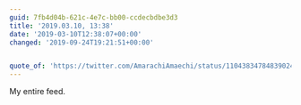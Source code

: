 ```yaml
---
guid: 7fb4d04b-621c-4e7c-bb00-ccdecbdbe3d3
title: '2019.03.10, 13:38'
date: '2019-03-10T12:38:07+00:00'
changed: '2019-09-24T19:21:51+00:00'


quote_of: 'https://twitter.com/AmarachiAmaechi/status/1104383478483902464'
---
```


My entire feed.
